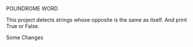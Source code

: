 POLINDROME WORD

This project detects strings whose opposite is the same as itself.
And print True or False.

Some Changes